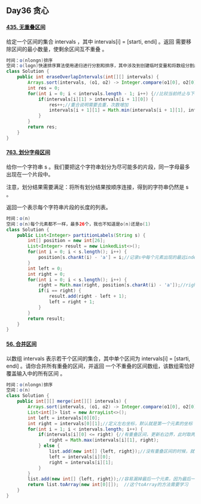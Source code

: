 ## Day36 贪心

#### [435. 无重叠区间](https://leetcode.cn/problems/non-overlapping-intervals/)

给定一个区间的集合 intervals ，其中 intervals[i] = [starti, endi] 。返回 需要移除区间的最小数量，使剩余区间互不重叠 。

```java
时间：o(nlongn)排序
空间：o(logn)快速排序算法使用递归进行分割和排序，其中涉及到创建临时变量和将数组分割成较小的子数组。递归过程中，调用栈的深度与输入规模成对数关系，因此空间复杂度为O(log n)。
class Solution {
    public int eraseOverlapIntervals(int[][] intervals) {
        Arrays.sort(intervals, (o1, o2) -> Integer.compare(o1[0], o2[0]));//排序
        int res = 0;
        for(int i = 0; i < intervals.length - 1; i++) {//比较当前终止与下个开头，满足这个条件说明重合
            if(intervals[i][1] > intervals[i + 1][0]) {
                res++;//重合说明需要去重，次数增加
                intervals[i + 1][1] = Math.min(intervals[i + 1][1], intervals[i][1]);//这个更新边界的操作等于是去重，将下次比较的边界更新为两个之间较小的终止点，等于是把较长的那个删除了，因为题目要求最小值，那就把结束点长的移除，因为结束点长的必然更容易重合，那结束点越短的区间越不容易有重合。
            }
        }
        return res;
    }
}
```

#### [763. 划分字母区间](https://leetcode.cn/problems/partition-labels/)

给你一个字符串 s 。我们要把这个字符串划分为尽可能多的片段，同一字母最多出现在一个片段中。

注意，划分结果需要满足：将所有划分结果按顺序连接，得到的字符串仍然是 s 。

返回一个表示每个字符串片段的长度的列表。

```java
时间：o(n)
空间：o(n)每个元素都不一样，最多26个，我也不知道是o(n)还是o(1)
class Solution {
    public List<Integer> partitionLabels(String s) {
        int[] position = new int[26];
        List<Integer> result = new LinkedList<>();
        for(int i = 0; i < s.length(); i++) {
            position[s.charAt(i) - 'a'] = i;//记录s中每个元素出现的最远index，比如第一个元素最远是8，那么切割点至少要到8才能保证第一个元素只出现在第一次切割的字符串中，同时，在这之间有其他元素可能会出现在更远的下标位置，那么光到8仍然不够，需要满足区间内所有元素的最远下标都能覆盖才行。
        }
        int left = 0;
        int right = 0;
        for(int i = 0; i < s.length(); i++) {
            right = Math.max(right, position[s.charAt(i) - 'a']);//right依次与每个元素的最大index比较并更新为最大的，直至i的位置跟right一致，那么说明i所处的位置能包含之前所有的字母，此时就是分割点
            if(i == right) {
                result.add(right - left + 1);
                left = right + 1;
            }
        }
        return result;    
    }
}
```

#### [56. 合并区间](https://leetcode.cn/problems/merge-intervals/)

以数组 intervals 表示若干个区间的集合，其中单个区间为 intervals[i] = [starti, endi] 。请你合并所有重叠的区间，并返回 一个不重叠的区间数组，该数组需恰好覆盖输入中的所有区间 。

```java
时间：o(nlongn)排序
空间：o(n)
class Solution {
    public int[][] merge(int[][] intervals) {
        Arrays.sort(intervals, (o1, o2) -> Integer.compare(o1[0], o2[0]));//按照起点升序排列，尽可能重合
        List<int[]> list = new ArrayList<>();
        int left = intervals[0][0];
        int right = intervals[0][1];//定义左右坐标，默认就是第一个元素的坐标
        for(int i = 1; i < intervals.length; i++) {
            if(intervals[i][0] <= right) {//有重叠区间，更新右边界，此时取两者之间较大的数值
                right = Math.max(intervals[i][1], right);
            } else {
                list.add(new int[] {left, right});//没有重叠区间的时候，就把之前搜集到的左右区间加入结果集，然后更新左右区间重新开始下一轮更新
                left = intervals[i][0];
                right = intervals[i][1];
            }
        }
        list.add(new int[] {left, right});//容易漏掉最后一个元素，因为最后一个元素不管合并进去还是没合并进去，都不会触发上面加入结果集的代码了，这时候左右坐标可能是更新过的也可能是没更新过的，直接加入结果集就可以了。
        return list.toArray(new int[0][]);  //这个toArray的方法需要学习  
    }
}
```

